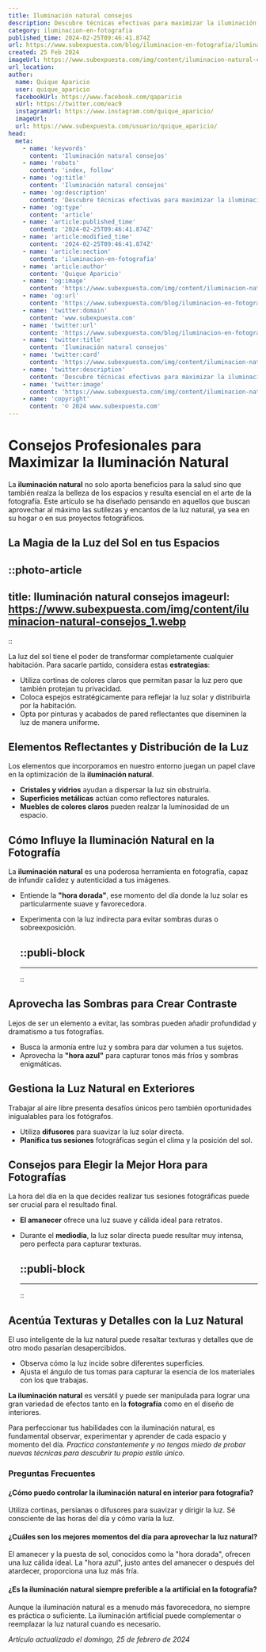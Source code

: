 ```yaml
---
title: Iluminación natural consejos
description: Descubre técnicas efectivas para maximizar la iluminación natural en tu hogar o oficina. Consejos prácticos y sencillos para un ambiente más saludable.
category: iluminacion-en-fotografia
published_time: 2024-02-25T09:46:41.874Z
url: https://www.subexpuesta.com/blog/iluminacion-en-fotografia/iluminacion-natural-consejos
created: 25 Feb 2024
imageUrl: https://www.subexpuesta.com/img/content/iluminacion-natural-consejos_1.webp
url_location:
author:
  name: Quique Aparicio
  user: quique_aparicio
  facebookUrl: https://www.facebook.com/qaparicio
  xUrl: https://twitter.com/eac9
  instagramUrl: https://www.instagram.com/quique_aparicio/
  imageUrl: 
  url: https://www.subexpuesta.com/usuario/quique_aparicio/
head:
  meta:
    - name: 'keywords'
      content: 'Iluminación natural consejos'
    - name: 'robots'
      content: 'index, follow'
    - name: 'og:title'
      content: 'Iluminación natural consejos'
    - name: 'og:description'
      content: 'Descubre técnicas efectivas para maximizar la iluminación natural en tu hogar o oficina. Consejos prácticos y sencillos para un ambiente más saludable.'
    - name: 'og:type'
      content: 'article'
    - name: 'article:published_time'
      content: '2024-02-25T09:46:41.874Z'
    - name: 'article:modified_time'
      content: '2024-02-25T09:46:41.874Z'
    - name: 'article:section'
      content: 'iluminacion-en-fotografia'
    - name: 'article:author'
      content: 'Quique Aparicio'
    - name: 'og:image'
      content: 'https://www.subexpuesta.com/img/content/iluminacion-natural-consejos_1.webp'
    - name: 'og:url'
      content: 'https://www.subexpuesta.com/blog/iluminacion-en-fotografia/iluminacion-natural-consejos'
    - name: 'twitter:domain'
      content: 'www.subexpuesta.com'
    - name: 'twitter:url'
      content: 'https://www.subexpuesta.com/blog/iluminacion-en-fotografia/iluminacion-natural-consejos'
    - name: 'twitter:title'
      content: 'Iluminación natural consejos'
    - name: 'twitter:card'
      content: 'https://www.subexpuesta.com/img/content/iluminacion-natural-consejos_1.webp'
    - name: 'twitter:description'
      content: 'Descubre técnicas efectivas para maximizar la iluminación natural en tu hogar o oficina. Consejos prácticos y sencillos para un ambiente más saludable.'
    - name: 'twitter:image'
      content: 'https://www.subexpuesta.com/img/content/iluminacion-natural-consejos_1.webp'
    - name: 'copyright'
      content: '© 2024 www.subexpuesta.com'
---
```

# Consejos Profesionales para Maximizar la Iluminación Natural

La **iluminación natural** no solo aporta beneficios para la salud sino que también realza la belleza de los espacios y resulta esencial en el arte de la fotografía. Este artículo se ha diseñado pensando en aquellos que buscan aprovechar al máximo las sutilezas y encantos de la luz natural, ya sea en su hogar o en sus proyectos fotográficos.

## La Magia de la Luz del Sol en tus Espacios


::photo-article
---
title: Iluminación natural consejos
imageurl: https://www.subexpuesta.com/img/content/iluminacion-natural-consejos_1.webp
---
::



La luz del sol tiene el poder de transformar completamente cualquier habitación. Para sacarle partido, considera estas **estrategias**:

- Utiliza cortinas de colores claros que permitan pasar la luz pero que también protejan tu privacidad.
- Coloca espejos estratégicamente para reflejar la luz solar y distribuirla por la habitación.
- Opta por pinturas y acabados de pared reflectantes que diseminen la luz de manera uniforme.

## Elementos Reflectantes y Distribución de la Luz

Los elementos que incorporamos en nuestro entorno juegan un papel clave en la optimización de la **iluminación natural**.

- **Cristales y vidrios** ayudan a dispersar la luz sin obstruirla.
- **Superficies metálicas** actúan como reflectores naturales.
- **Muebles de colores claros** pueden realzar la luminosidad de un espacio.

## Cómo Influye la Iluminación Natural en la Fotografía

La **iluminación natural** es una poderosa herramienta en fotografía, capaz de infundir calidez y autenticidad a tus imágenes.

- Entiende la **"hora dorada"**, ese momento del día donde la luz solar es particularmente suave y favorecedora.
- Experimenta con la luz indirecta para evitar sombras duras o sobreexposición.


  ::publi-block
  ---
  ---
  ::
  
  

## Aprovecha las Sombras para Crear Contraste

Lejos de ser un elemento a evitar, las sombras pueden añadir profundidad y dramatismo a tus fotografías.

- Busca la armonía entre luz y sombra para dar volumen a tus sujetos.
- Aprovecha la **"hora azul"** para capturar tonos más fríos y sombras enigmáticas.

## Gestiona la Luz Natural en Exteriores

Trabajar al aire libre presenta desafíos únicos pero también oportunidades inigualables para los fotógrafos.

- Utiliza **difusores** para suavizar la luz solar directa.
- **Planifica tus sesiones** fotográficas según el clima y la posición del sol.

## Consejos para Elegir la Mejor Hora para Fotografías

La hora del día en la que decides realizar tus sesiones fotográficas puede ser crucial para el resultado final.

- **El amanecer** ofrece una luz suave y cálida ideal para retratos.
- Durante el **mediodía**, la luz solar directa puede resultar muy intensa, pero perfecta para capturar texturas.


  ::publi-block
  ---
  ---
  ::
  
  

## Acentúa Texturas y Detalles con la Luz Natural

El uso inteligente de la luz natural puede resaltar texturas y detalles que de otro modo pasarían desapercibidos.

- Observa cómo la luz incide sobre diferentes superficies.
- Ajusta el ángulo de tus tomas para capturar la esencia de los materiales con los que trabajas.

**La iluminación natural** es versátil y puede ser manipulada para lograr una gran variedad de efectos tanto en la **fotografía** como en el diseño de interiores.

Para perfeccionar tus habilidades con la iluminación natural, es fundamental observar, experimentar y aprender de cada espacio y momento del día. _Practica constantemente y no tengas miedo de probar nuevas técnicas para descubrir tu propio estilo único._

### Preguntas Frecuentes

#### ¿Cómo puedo controlar la iluminación natural en interior para fotografía?

Utiliza cortinas, persianas o difusores para suavizar y dirigir la luz. Sé consciente de las horas del día y cómo varía la luz.

#### ¿Cuáles son los mejores momentos del día para aprovechar la luz natural?

El amanecer y la puesta de sol, conocidos como la "hora dorada", ofrecen una luz cálida ideal. La "hora azul", justo antes del amanecer o después del atardecer, proporciona una luz más fría.

#### ¿Es la iluminación natural siempre preferible a la artificial en la fotografía?

Aunque la iluminación natural es a menudo más favorecedora, no siempre es práctica o suficiente. La iluminación artificial puede complementar o reemplazar la luz natural cuando es necesario.

_Artículo actualizado el domingo, 25 de febrero de 2024_